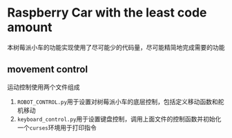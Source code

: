 # Raspberry Car with the least code amount

本树莓派小车的功能实现使用了尽可能少的代码量，尽可能精简地完成需要的功能

## movement control

运动控制使用两个文件组成

1. `ROBOT_CONTROL.py`用于设置对树莓派小车的底层控制，包括定义移动函数和舵机移动
2. `keyboard_control.py`用于设置键盘控制，调用上面文件的控制函数并初始化一个`curses`环境用于打印指令